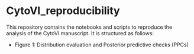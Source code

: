 # CytoVI_reproducibility
This repository contains the notebooks and scripts to reproduce the analysis of the CytoVI manuscript. It is structured as follows:

- Figure 1: Distribution evaluation and Posterior predictive checks (PPCs)
